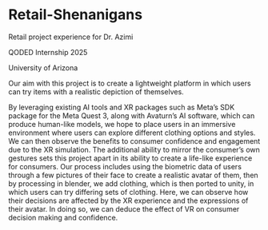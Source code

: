 # Retail-Shenanigans
Retail project experience for Dr. Azimi

QODED Internship 2025

University of Arizona


Our aim with this project is to create a lightweight platform in which users can try items with a realistic depiction of themselves.

By leveraging existing AI tools and XR packages such as Meta’s SDK package for the Meta Quest 3, along with Avaturn’s AI software, which can produce human-like models, we hope to place users in an immersive environment where users can explore different clothing options and styles. We can then observe the benefits to consumer confidence and engagement due to the XR simulation. The additional ability to mirror the consumer’s own gestures sets this project apart in its ability to create a life-like experience for consumers. Our process includes using the biometric data of users through a few pictures of their face to create a realistic avatar of them, then by processing in blender, we add clothing, which is then ported to unity, in which users can try differing sets of clothing. Here, we can observe how their decisions are affected by the XR experience and the expressions of their avatar. In doing so, we can deduce the effect of VR on consumer decision making and confidence.
